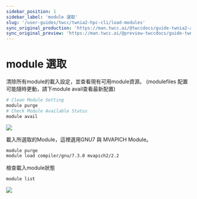 ```yaml
---
sidebar_position: 1
sidebar_label: 'module 選取'
slug: '/user-guides/twcc/twnia2-hpc-cli/load-modules'
sync_original_production: 'https://man.twcc.ai/@twccdocs/guide-twnia2-available-module-zh' 
sync_original_preview: 'https://man.twcc.ai/@preview-twccdocs/guide-twnia2-available-module-zh' 
---
```


# module 選取


清除所有module的載入設定，並查看現有可用module資源。
(modulefiles 配置可能隨時更動，請下module avail查看最新配置)

```bash
# Clean Module Setting
module purge
# Check Module Available Status
module avail
```

![](https://cos.twcc.ai/SYS-MANUAL/uploads/upload_8efbdabc567a06e157ebd41dbc5dcaf4.png)


載入所選取的Module，這裡選用GNU7 與 MVAPICH Module。

```bash
module purge
module load compiler/gnu/7.3.0 mvapich2/2.2
```

檢查載入module狀態

```bash
module list
```

![](https://cos.twcc.ai/SYS-MANUAL/uploads/upload_d44281f4f96fbf047bff7fc9fd5176c5.png)
